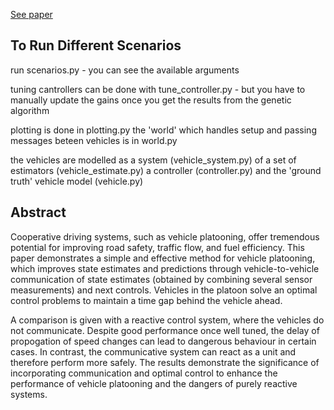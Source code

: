[See paper](Distributed_EKF_NMPC.pdf)

## To Run Different Scenarios
run scenarios.py - you can see the available arguments

tuning cantrollers can be done with tune_controller.py - but you have to manually update the gains once you get the results from the genetic algorithm

plotting is done in plotting.py
the 'world' which handles setup and passing messages beteen vehicles is in world.py

the vehicles are modelled as a system (vehicle_system.py)
of a set of estimators (vehicle_estimate.py) a controller (controller.py) and the 'ground truth' vehicle model (vehicle.py)



## Abstract
Cooperative driving systems, such as vehicle platooning, offer tremendous potential for improving road safety, traffic flow, and fuel efficiency. This paper demonstrates a simple and effective method for vehicle platooning, which improves state estimates and predictions through vehicle-to-vehicle communication of state estimates (obtained by combining several sensor measurements) and next controls. 
Vehicles in the platoon solve an optimal control problems to maintain a time gap behind the vehicle ahead.  

A comparison is given with a reactive control system, where the vehicles do not communicate. Despite good performance once well tuned, the delay of propogation of speed changes can lead to dangerous behaviour in certain cases. In contrast, the communicative system can react as a unit and therefore perform more safely. The results demonstrate the significance of incorporating communication and optimal control to enhance the performance of vehicle platooning and the dangers of purely reactive systems.
